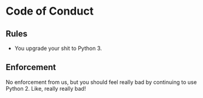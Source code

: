 # Code of Conduct

## Rules
- You upgrade your shit to Python 3.

## Enforcement
No enforcement from us, but you should feel really bad by continuing to use Python 2.
Like, really really bad!

